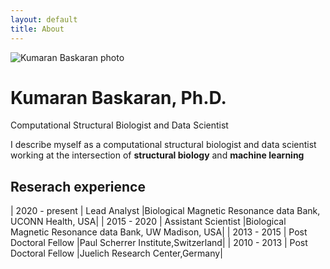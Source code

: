 ```yaml
---
layout: default
title: About
---
```


<div class="hero">
  <img src="{{ '/assets/profile.jpg' | relative_url }}" alt="Kumaran Baskaran photo">
  <h1>Kumaran Baskaran, Ph.D.</h1>
  <p> Computational Structural Biologist and Data Scientist</p>
</div>

 I describe myself as a computational structural biologist and 
 data scientist working at the 
 intersection of **structural biology** and **machine learning**

## Reserach experience

| 2020 - present | Lead Analyst |Biological Magnetic Resonance data Bank, UCONN Health, USA|
| 2015 - 2020  | Assistant Scientist |Biological Magnetic Resonance data Bank, UW Madison, USA|
| 2013 - 2015 | Post Doctoral Fellow |Paul Scherrer Institute,Switzerland|
| 2010 - 2013 | Post Doctoral Fellow |Juelich Research Center,Germany|